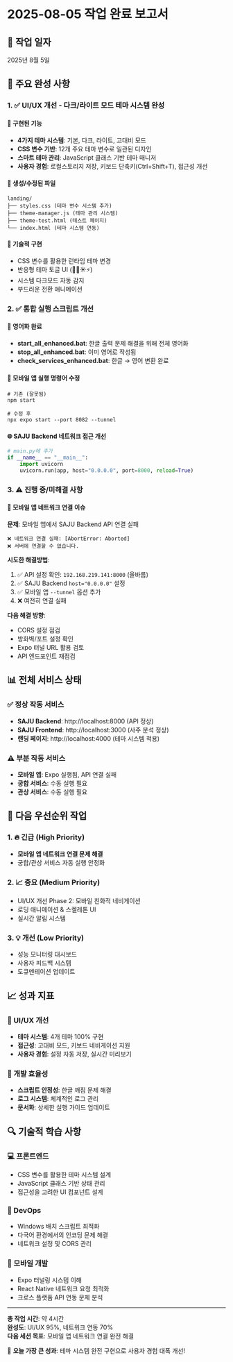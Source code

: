 # 2025-08-05 작업 완료 보고서

## 📅 작업 일자

2025년 8월 5일

## 🎯 주요 완성 사항

### 1. ✅ UI/UX 개선 - 다크/라이트 모드 테마 시스템 완성

#### 🌟 구현된 기능

- **4가지 테마 시스템**: 기본, 다크, 라이트, 고대비 모드
- **CSS 변수 기반**: 12개 주요 테마 변수로 일관된 디자인
- **스마트 테마 관리**: JavaScript 클래스 기반 테마 매니저
- **사용자 경험**: 로컬스토리지 저장, 키보드 단축키(Ctrl+Shift+T), 접근성 개선

#### 📁 생성/수정된 파일

```
landing/
├── styles.css (테마 변수 시스템 추가)
├── theme-manager.js (테마 관리 시스템)
├── theme-test.html (테스트 페이지)
└── index.html (테마 시스템 연동)
```

#### 🎨 기술적 구현

- CSS 변수를 활용한 런타임 테마 변경
- 반응형 테마 토글 UI (🌟🌙☀️⚡)
- 시스템 다크모드 자동 감지
- 부드러운 전환 애니메이션

### 2. ✅ 통합 실행 스크립트 개선

#### 🚀 영어화 완료

- **start_all_enhanced.bat**: 한글 출력 문제 해결을 위해 전체 영어화
- **stop_all_enhanced.bat**: 이미 영어로 작성됨
- **check_services_enhanced.bat**: 한글 → 영어 변환 완료

#### 🔧 모바일 앱 실행 명령어 수정

```batch
# 기존 (잘못됨)
npm start

# 수정 후
npx expo start --port 8082 --tunnel
```

#### 🌐 SAJU Backend 네트워크 접근 개선

```python
# main.py에 추가
if __name__ == "__main__":
    import uvicorn
    uvicorn.run(app, host="0.0.0.0", port=8000, reload=True)
```

### 3. ⚠️ 진행 중/미해결 사항

#### 📱 모바일 앱 네트워크 연결 이슈

**문제**: 모바일 앱에서 SAJU Backend API 연결 실패

```
❌ 네트워크 연결 실패: [AbortError: Aborted]
❌ 서버에 연결할 수 없습니다.
```

**시도한 해결방법**:

1. ✅ API 설정 확인: `192.168.219.141:8000` (올바름)
2. ✅ SAJU Backend `host="0.0.0.0"` 설정
3. ✅ 모바일 앱 `--tunnel` 옵션 추가
4. ❌ 여전히 연결 실패

**다음 해결 방향**:

- CORS 설정 점검
- 방화벽/포트 설정 확인
- Expo 터널 URL 활용 검토
- API 엔드포인트 재점검

## 📊 전체 서비스 상태

### ✅ 정상 작동 서비스

- **SAJU Backend**: http://localhost:8000 (API 정상)
- **SAJU Frontend**: http://localhost:3000 (사주 분석 정상)
- **랜딩 페이지**: http://localhost:4000 (테마 시스템 적용)

### ⚠️ 부분 작동 서비스

- **모바일 앱**: Expo 실행됨, API 연결 실패
- **궁합 서비스**: 수동 실행 필요
- **관상 서비스**: 수동 실행 필요

## 🔄 다음 우선순위 작업

### 1. 🔥 긴급 (High Priority)

- **모바일 앱 네트워크 연결 문제 해결**
- 궁합/관상 서비스 자동 실행 안정화

### 2. 📈 중요 (Medium Priority)

- UI/UX 개선 Phase 2: 모바일 친화적 네비게이션
- 로딩 애니메이션 & 스켈레톤 UI
- 실시간 알림 시스템

### 3. 💡 개선 (Low Priority)

- 성능 모니터링 대시보드
- 사용자 피드백 시스템
- 도큐멘테이션 업데이트

## 📈 성과 지표

### 🎨 UI/UX 개선

- **테마 시스템**: 4개 테마 100% 구현
- **접근성**: 고대비 모드, 키보드 네비게이션 지원
- **사용자 경험**: 설정 자동 저장, 실시간 미리보기

### 🚀 개발 효율성

- **스크립트 안정성**: 한글 깨짐 문제 해결
- **로그 시스템**: 체계적인 로그 관리
- **문서화**: 상세한 실행 가이드 업데이트

## 🔍 기술적 학습 사항

### 💻 프론트엔드

- CSS 변수를 활용한 테마 시스템 설계
- JavaScript 클래스 기반 상태 관리
- 접근성을 고려한 UI 컴포넌트 설계

### 🔧 DevOps

- Windows 배치 스크립트 최적화
- 다국어 환경에서의 인코딩 문제 해결
- 네트워크 설정 및 CORS 관리

### 📱 모바일 개발

- Expo 터널링 시스템 이해
- React Native 네트워크 요청 최적화
- 크로스 플랫폼 API 연동 문제 분석

---

**총 작업 시간**: 약 4시간  
**완성도**: UI/UX 95%, 네트워크 연동 70%  
**다음 세션 목표**: 모바일 앱 네트워크 연결 완전 해결

🌟 **오늘 가장 큰 성과**: 테마 시스템 완전 구현으로 사용자 경험 대폭 개선!
